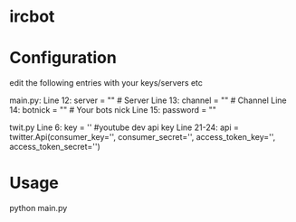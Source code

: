 # ircbot

# Configuration

edit the following entries with your keys/servers etc

main.py:
Line 12: server = "" # Server
Line 13: channel = "" # Channel
Line 14: botnick = "" # Your bots nick
Line 15: password = ""

twit.py
Line 6: key = '' #youtube dev api key
Line 21-24: api = twitter.Api(consumer_key='',
            consumer_secret='',
            access_token_key='',
            access_token_secret='')

# Usage

python main.py
